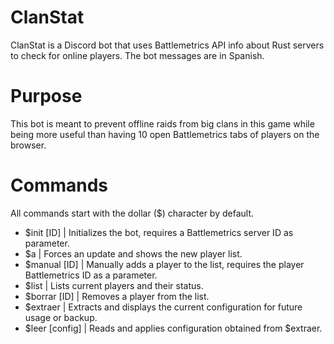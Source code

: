 # ClanStat

ClanStat is a Discord bot that uses Battlemetrics API info about Rust servers to check for online players. The bot messages are in Spanish.

# Purpose

This bot is meant to prevent offline raids from big clans in this game while being more useful than having 10 open Battlemetrics tabs of players on the browser.

# Commands

All commands start with the dollar ($) character by default.

- $init [ID] | Initializes the bot, requires a Battlemetrics server ID as parameter.
- $a | Forces an update and shows the new player list.
- $manual [ID] | Manually adds a player to the list, requires the player Battlemetrics ID as a parameter.
- $list | Lists current players and their status.
- $borrar [ID] | Removes a player from the list.
- $extraer | Extracts and displays the current configuration for future usage or backup.
- $leer [config] | Reads and applies configuration obtained from $extraer.

